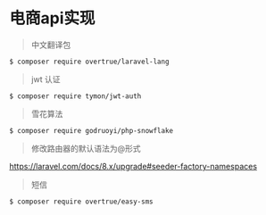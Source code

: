 # 电商api实现

> 中文翻译包
```shell
$ composer require overtrue/laravel-lang
```

> jwt 认证
```shell
$ composer require tymon/jwt-auth
```

> 雪花算法
```shell
$ composer require godruoyi/php-snowflake
```

> 修改路由器的默认语法为@形式

https://laravel.com/docs/8.x/upgrade#seeder-factory-namespaces

> 短信
```shell
$ composer require overtrue/easy-sms
```
